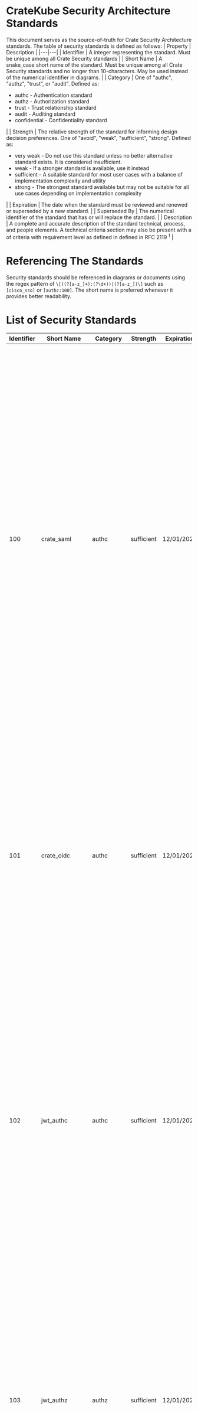 # CrateKube Security Architecture Standards
This document serves as the source-of-truth for Crate Security Architecture standards. The table of security standards is defined as follows:
| Property  | Description  |
|---|---|
| Identifier  | A integer representing the standard. Must be unique among all Crate Security standards  |
| Short Name  | A snake_case short name of the standard. Must be unique among all Crate Security standards and no longer than 10-characters. May be used instead of the numerical identifier in diagrams.  |
| Category  | One of "authc", "authz", "trust", or "audit". Defined as: <ul><li>authc - Authentication standard</li><li>authz - Authorization standard</li><li>trust - Trust relationship standard</li><li>audit - Auditing standard</li><li>confidential - Confidentiality standard</li></ul> |
| Strength  | The relative strength of the standard for informing design decision preferences. One of "avoid", "weak", "sufficient", "strong". Defined as:  <ul><li>very weak - Do not use this standard unless no better alternative standard exists. It is considered insufficient.</li><li>weak - If a stronger standard is available, use it instead</li><li>sufficient - A suitable standard for most user cases with a balance of implementation complexity and utility</li><li>strong - The strongest standard available but may not be suitable for all use cases depending on implementation complexity</li></ul>  |
| Expiration  | The date when the standard must be reviewed and renewed or superseded by a new standard.  |
| Superseded By  | The numerical identifier of the standard that has or will replace the standard.  |
| Description  | A complete and accurate description of the standard technical, process, and people elements. A technical criteria section may also be present with a of criteria with requirement level as defined in defined in RFC 2119 <sup>1</sup>  |

# Referencing The Standards
Security standards should be referenced in diagrams or documents using the regex pattern of `\[((?[a-z_]+):(?\d+))|(?[a-z_])\]` such as `[cisco_sso]` or `[authc:100]`. The short name is preferred whenever it provides better readability.

# List of Security Standards

| Identifier  | Short Name  | Category | Strength | Expiration | Description |
|---|---|---|---|---|---|
| 100  | crate_saml  | authc  | sufficient  | 12/01/2020  | End-user (human) authentication via SAML v2 single-sign on exchange via the Crate keycloak deployment brokering Cisco SSO. Cisco policy for 2FA, password complexity, rotation, etc. are applied at the Cisco SSO IdP.  <br /><br /><b>Technical criteria defining this standard:</b><br /><br /><ul><li>SPs that support SAML single-sign-out <b>must</b> be configured to use single-sign-out</li><li>POST binding <b>must</b> be used</li><li>Client signature verification <b>must</b> be used if the SP supports it.</li><li>Assertions <b>may</b> be configured according to SP requirements, but <b>must</b> include either email or cecid as username and <b>should</b> use email whenever possible</li></ul>  |
| 101  | crate_oidc  | authc  | sufficient  | 12/01/2020  | End-user (human) authentication via OIDC single-sign on exchange via the Crate keycloak deployment brokering Cisco SSO. Cisco policy for 2FA, password complexity, rotation, etc. are applied at the Cisco SSO IdP. <br /><br /><b>Technical criteria defining this standard:</b><br /><br /> <ul><li>Clients <b>should</b> use bearer-only access type whenever possible.</li><li>Clients <b>should not</b> use public access type</li></ul>  |
| 102  | 	jwt_authc  | authc  | sufficient  | 12/01/2020  | Bearer (human or machine) authentication using the JWT specification via the Crate keycloak deployment brokering Cisco SSO. Cisco policy for 2FA, password complexity, rotation, etc. are applied at the Cisco SSO IdP.  <br /><br /><b>Technical criteria defining this standard:</b><br /><br /> <ul><li>JWT access token <b>must</b> be used</li><li>Access tokens <b>must</b> expire within 5 minutes of issue</li><li>Access tokens <b>must</b> be treated as secrets with the applicable secrets management standards</li></ul>  |
| 103  | jwt_authz  | authz  | sufficient  | 12/01/2020  | Bearer (human or machine) authorizations using the JWT specification via the Crate keycloak deployment brokering Cisco SSO. Cisco policy for 2FA, password complexity, rotation, etc. are applied at the Cisco SSO IdP. <br /><br /><b>Technical criteria defining this standard:</b><br /><br /> <ul><li>Claims <b>must</b> include userid</li><li>Userid <b>should</b> be email</li><li>Userid <b>should</b> be CEC ID if the SP does not support emails for userid</li><li>Claims <b>must</b> include Cisco AD groups assignment</li></ul> |
| 104  | api_authc  | authc  | sufficient  | 12/01/2020  | Authentication of machine clients to services with a long-lived api key. Inherits all requirements from `jwt_authc` with the exception of changing token type from access to offline.  |
| 105  | https_le  | trust  | weak  | 12/01/2020  | HTTPS using TLS certificates issued for specific DNS names. This is an implicit type of trust based on the client-side configuration of a target URL. It is implicit because the client will trust whatever host it is pointed at as long as the hosts presents a valid certificate signed by the the trusted root CAs of the client. This assumes that DNS is not compromised, and that the CA issuing the certificate for the target host is also not compromised, and the host itself is not compromised. There is no direct trust between the client and server, and trust is only established one direction (client trusts server).    <br /><br /><b>Technical criteria defining this standard:</b><br /><br /> <ul><li>TLS v1.2 or higher <b>must</b> be used to establish authenticity and confidentiality of the network traffic from the server</li><li>The client <b>must</b> not present a certificate for authentication via TLS</li><li>HTTP <b>must</b> be used as the application protocol</li><li>The host certificate must be issued by Let's Encrypt CA's <sup>2</sup></li></ul> |
| 106  | crate_logs  | auditing  | sufficient  | 12/01/2020  | Basic storage and handling of log information for crate platform services (not tenant workloads) <br /><br /><b>Technical criteria defining this standard:</b><br /><br /> <ul><li>Logs <b>must</b> be stored in the Crate logging service index dedicated for Crate logs</li><li>Logs <b>must</b> include all stdout and stderr output</li><li>Logs <b>must not</b> be persisted within the application</li></ul>  |
| 107  | 	secret_authc  | authc  | sufficient  | 08/12/2019  | Deprecated. This is superseded by more specific standards for a given architecture.  |
| 108  | 	secret_authz  | authz  | sufficient  | 08/12/2019  | Deprecated. This is superseded by more specific standards for a given architecture.  |
| 109  | ssh_pki  | authc  | sufficient  | 12/01/2020  | The SSH protocol (also referred to as Secure Shell) is a method for secure remote login from one computer to another. It provides several alternative options for strong authentication, and it protects the communications security and integrity with strong encryption. It is a secure alternative to the non-protected login protocols (such as telnet, rlogin) and insecure file transfer methods (such as FTP).   <br /><br /><b>Technical criteria defining this standard:</b><br /><br /> <ul><li>A private key <b>must</b> be utilized</li><li>Key length <b>must</b> be 4096</li><li><b>Must</b> be SSH2 or higher</li><li>Keys <b>must</b> be password protected or stored on a hardware token with pin</li></ul> |
| 110  | ssh_keyfile  | authz  | weak	 | 12/01/2020  | The authorized keys file determines your user, which in turn provides access and authorization to only certain files on the remote host. This is a course grained standard because authentication and authorization are closely correlated.  <br /><br /><b>Technical criteria defining this standard:</b><br /><br /> <ul><li>Public key cert file <b>must</b> be stored in a location that cannot be tampered with</li></ul> |
| 111  | ssh_vault  | authz  | strong  | 12/01/2020  | The Vault SSH secrets engine provides secure authentication and authorization for access to machines via the SSH protocol. The Vault SSH secrets engine helps manage access to machine infrastructure, providing several ways to issue SSH credentials.  |
| 112  | 	vault_pki  | trust  | sufficient  | 12/01/2020  | The PKI secrets engine generates dynamic X.509 certificates. With this secrets engine, services can get certificates without going through the usual manual process of generating a private key and CSR, submitting to a CA, and waiting for a verification and signing process to complete. Vault's built-in authentication and authorization mechanisms provide the verification functionality.  <br /><br /><b>Technical criteria defining this standard:</b><br /><br />  <ul><li><b>Should</b> use Keeper (a Cisco/Infosec approved install of Vault)</li></ul> |
| 113  | tls_pki  | authc  | sufficient  | 12/01/2020  | A digital certificate that certifies the ownership of a public key by the named subject of the certificate and indicates certain expected usages of that key.  <br /><br /><b>Technical criteria defining this standard:</b><br /><br />  <ul><li>TLS v1.2 or higher <b>must</b> be used to establish authenticity and confidentiality of the network traffic from the server</li><li>Key length <b>must</b> be 4096</li></ul>  |
| 114  | tls_cert_file  | authz  | weak  | 12/01/2020   | Validation that a party possessing a digital certifiate is authorized to communcate with host. <br /><br /><b>Technical criteria defining this standard:</b><br /><br />  <ul><li>Public key cert file <b>must</b> be stored in a location that cannot be tampered with</li></ul>   |
| 115  | tls_vault  | authz  | sufficient  | 12/01/2020  | Validation that a party possessing a digital certifiate is authorized to communcate with host.  |
| 116  | pw_authc  | authc  | very weak  | 12/01/2020  | General username and password authentication, e.g., http basic auth, jdbc, and ssh without certs.  <br /><br /><b>Technical criteria defining this standard:</b><br /><br />  <ul><li>If used, <b>must</b> be done over an encrytped transport</li></ul>  |
| 117  | storage_aes256  | confidential  | sufficient  | 12/01/2020  | Encryption for all persistent data.  <br /><br /><b>Technical criteria defining this standard:</b><br /><br />  <ul><li>AES <b>must</b> be algorithim</li><li>Key length <b>must</b> be 256 bits</li></ul>|
| 118  | token_authc	| authc  | weak  | 12/01/2020  | General auth token  <br /><br /><b>Technical criteria defining this standard:</b><br /><br />  <ul><li>Minimum key length 20</li><li>`[0-9a-zA-Z]`</li><li>If used, <b>must</b> be done over an encrytped transport</li></ul>  |
| 119  | token_authz  | authz  | weak  | 12/01/2020  | General auth token  <br /><br /><b>Technical criteria defining this standard:</b><br /><br />  <ul><li>Minimum key length 20</li><li>`[0-9a-zA-Z]`</li><li>If used, <b>must</b> be done over an encrytped transport</li></ul>  |

# References

1. https://www.ietf.org/rfc/rfc2119.txt ↩
2. https://letsencrypt.org/ ↩
